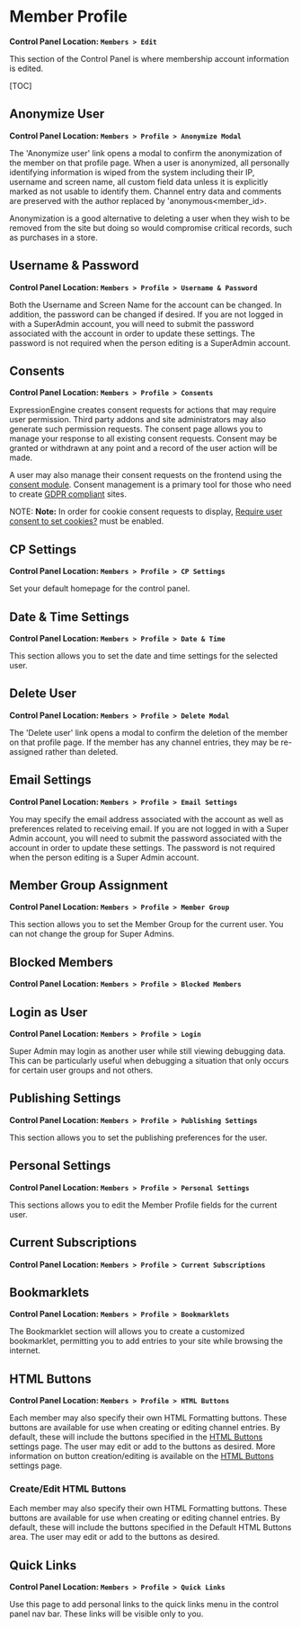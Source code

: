 <!--
    This source file is part of the open source project
    ExpressionEngine User Guide (https://github.com/ExpressionEngine/ExpressionEngine-User-Guide)

    @link      https://expressionengine.com/
    @copyright Copyright (c) 2003-2020, Packet Tide, LLC (https://www.packettide.com)
    @license   https://expressionengine.com/license Licensed under Apache License, Version 2.0
-->

# Member Profile

**Control Panel Location: `Members > Edit`**

This section of the Control Panel is where membership account information is edited.

[TOC]

## Anonymize User

**Control Panel Location: `Members > Profile > Anonymize Modal`**

The 'Anonymize user' link opens a modal to confirm the anonymization of the member on that profile page. When a user is anonymized, all personally identifying information is wiped from the system including their IP, username and screen name, all custom field data unless it is explicitly marked as not usable to identify them. Channel entry data and comments are preserved with the author replaced by 'anonymous&lt;member_id&gt;.

Anonymization is a good alternative to deleting a user when they wish to be removed from the site but doing so would compromise critical records, such as purchases in a store.

## Username & Password

**Control Panel Location: `Members > Profile > Username & Password`**

Both the Username and Screen Name for the account can be changed. In addition, the password can be changed if desired. If you are not logged in with a SuperAdmin account, you will need to submit the password associated with the account in order to update these settings. The password is not required when the person editing is a SuperAdmin account.

## Consents

**Control Panel Location: `Members > Profile > Consents`**

ExpressionEngine creates consent requests for actions that may require user permission. Third party addons and site administrators may also generate such permission requests. The consent page allows you to manage your response to all existing consent requests. Consent may be granted or withdrawn at any point and a record of the user action will be made.

A user may also manage their consent requests on the frontend using the [consent module](add-ons/consent.md). Consent management is a primary tool for those who need to create [GDPR compliant](general/gdpr.md) sites.

NOTE: **Note:** In order for cookie consent requests to display, [Require user consent to set cookies?](control-panel/settings/security-privacy.md#require-user-consent-to-set-cookies) must be enabled.

## CP Settings

**Control Panel Location: `Members > Profile > CP Settings`**

Set your default homepage for the control panel.

## Date & Time Settings

**Control Panel Location: `Members > Profile > Date & Time`**

This section allows you to set the date and time settings for the selected user.

## Delete User

**Control Panel Location: `Members > Profile > Delete Modal`**

The 'Delete user' link opens a modal to confirm the deletion of the member on that profile page. If the member has any channel entries, they may be re-assigned rather than deleted.

## Email Settings

**Control Panel Location: `Members > Profile > Email Settings`**

You may specify the email address associated with the account as well as preferences related to receiving email. If you are not logged in with a Super Admin account, you will need to submit the password associated with the account in order to update these settings. The password is not required when the person editing is a Super Admin account.

## Member Group Assignment

**Control Panel Location: `Members > Profile > Member Group`**

This section allows you to set the Member Group for the current user. You can not change the group for Super Admins.

## Blocked Members

**Control Panel Location: `Members > Profile > Blocked Members`**

<!--  Add an overview (include the sortability of the table) -->

## Login as User

**Control Panel Location: `Members > Profile > Login`**

Super Admin may login as another user while still viewing debugging data. This can be particularly useful when debugging a situation that only occurs for certain user groups and not others.

## Publishing Settings

**Control Panel Location: `Members > Profile > Publishing Settings`**

This section allows you to set the publishing preferences for the user.

## Personal Settings

**Control Panel Location: `Members > Profile > Personal Settings`**

This sections allows you to edit the Member Profile fields for the current user.

## Current Subscriptions

**Control Panel Location: `Members > Profile > Current Subscriptions`**

<!-- Add an overview (include the sortability of the table) -->

## Bookmarklets

**Control Panel Location: `Members > Profile > Bookmarklets`**

The Bookmarklet section will allows you to create a customized bookmarklet, permitting you to add entries to your site while browsing the internet.

## HTML Buttons

**Control Panel Location: `Members > Profile > HTML Buttons`**

Each member may also specify their own HTML Formatting buttons. These buttons are available for use when creating or editing channel entries. By default, these will include the buttons specified in the [HTML Buttons](control-panel/settings/html-buttons.md) settings page. The user may edit or add to the buttons as desired. More information on button creation/editing is available on the [HTML Buttons](control-panel/settings/html-buttons.md) settings page.

### Create/Edit HTML Buttons

Each member may also specify their own HTML Formatting buttons. These buttons are available for use when creating or editing channel entries. By default, these will include the buttons specified in the Default HTML Buttons area. The user may edit or add to the buttons as desired.

## Quick Links

**Control Panel Location: `Members > Profile > Quick Links`**

Use this page to add personal links to the quick links menu in the control panel nav bar. These links will be visible only to you.
